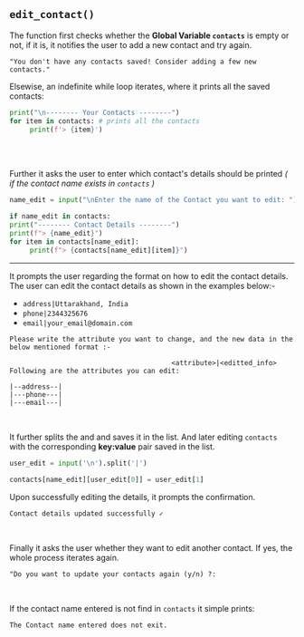 ## `edit_contact()`

The function first checks whether the **Global Variable `contacts`** is empty or not, if it is, it notifies the user to add a new contact and try again.

```
"You don't have any contacts saved! Consider adding a few new contacts."
```

Elsewise, an indefinite while loop iterates, where it prints all the saved contacts:

```py
print("\n-------- Your Contacts --------")
for item in contacts: # prints all the contacts
     print(f'> {item}')
```

<br>
<br>

Further it asks the user to enter which contact's details should be printed *( if the contact name exists in `contacts` )*

```py
name_edit = input("\nEnter the name of the Contact you want to edit: ")

if name_edit in contacts:
print("-------- Contact Details --------")
print(f"> {name_edit}")
for item in contacts[name_edit]:
     print(f"> {contacts[name_edit][item]}")
```
<hr>

It prompts the user regarding the format on how to edit the contact details.
The user can edit the contact details as shown in the examples below:-

- `address|Uttarakhand, India`
- `phone|2344325676`
- `email|your_email@domain.com`

```
Please write the attribute you want to change, and the new data in the below mentioned format :-

                                        <attribute>|<editted_info>
Following are the attributes you can edit:

|--address--|
|---phone---|
|---email---|

```
<br>

It further splits the *<key>* and *<value>* and saves it in the list. And later editing `contacts` with the corresponding **key:value** pair saved in the list.
  
```py
user_edit = input('\n').split('|')
  
contacts[name_edit][user_edit[0]] = user_edit[1]
```
  
Upon successfully editing the details, it prompts the confirmation. 
  
```
Contact details updated successfully ✓
```
 
<br>
  
Finally it asks the user whether they want to edit another contact. If yes, the whole process iterates again.

```
"Do you want to update your contacts again (y/n) ?: 
```
  
<br>
  
If the contact name entered is not find in `contacts` it simple prints:
```
The Contact name entered does not exit.
```
